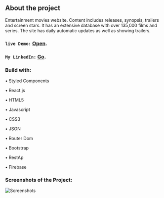 ## About the project

Entertainment movies website. Content includes releases, synopsis, trailers and screen stars. It has an extensive database with over 135,000 films and series. The site has daily automatic updates as well as showing trailers.

### `live Demo:` [Open](https://teste-8e6a1.web.app/).
### `My LinkedIn:` [Go](https://www.linkedin.com/in/kaio-viana-6ab42016b/).

### Build with:

 • Styled Components
 
 • React.js
 
 • HTML5
 
 • Javascript
 
 • CSS3
 
 • JSON
 
 • Router Dom
 
 • Bootstrap
 
 • RestAp

 • Firebase
 
### Screenshots of the Project:
![Screenshots](http://www.portfolio.kaiodeodato.com/static/media/sitemovies.d76c3b8463ac5263bec6.jpg)
